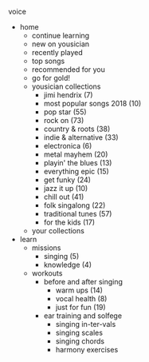 voice

- home
  - continue learning
  - new on yousician
  - recently played
  - top songs
  - recommended for you
  - go for gold!
  - yousician collections
    - jimi hendrix (7)
    - most popular songs 2018 (10)
    - pop star (55)
    - rock on (73)
    - country & roots (38)
    - indie & alternative (33)
    - electronica (6)
    - metal mayhem (20)
    - playin' the blues (13)
    - everything epic (15)
    - get funky (24)
    - jazz it up (10)
    - chill out (41)
    - folk singalong (22)
    - traditional tunes (57)
    - for the kids (17)
  - your collections
- learn
  - missions
    - singing (5)
    - knowledge (4)
  - workouts
    - before and after singing
      - warm ups (14)
      - vocal health (8)
      - just for fun (19)
    - ear training and solfege
      - singing in-ter-vals
      - singing scales
      - singing chords
      - harmony exercises
